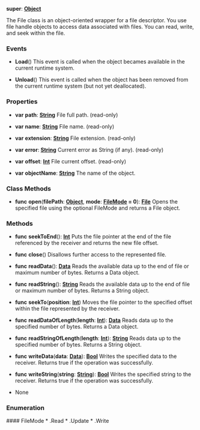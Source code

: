 **super**: **[Object](Object.md)**

The File class is an object-oriented wrapper for a file descriptor. You use file handle objects to access data associated with files. You can read, write, and seek within the file.

### Events

* **Load**()
This event is called when the object becames available in the current runtime system.

* **Unload**()
This event is called when the object has been removed from the current runtime system (but not yet deallocated).



### Properties

* **var** **path**: **[String](../gravity/string.md)**
File full path. \(read-only\)

* **var** **name**: **[String](../gravity/string.md)**
File name. \(read-only\)

* **var** **extension**: **[String](../gravity/string.md)**
File extension. \(read-only\)

* **var** **error**: **[String](../gravity/string.md)**
Current error as String (if any). \(read-only\)

* **var** **offset**: **[Int](../gravity/int.md)**
File current offset. \(read-only\)

* **var** **objectName**: **[String](../gravity/string.md)**
The name of the object.



### Class Methods

* **func** **open**(**filePath**: **[Object](../gravity/object.md)**, **mode**: **<a href="#_enum_FileMode">FileMode</a> = 0**): <strong>[File](File.md)</strong> 
Opens the specified file using the optional FileMode and returns a File object.



### Methods

* **func** **seekToEnd**(): <strong>[Int](../gravity/int.md)</strong> 
Puts the file pointer at the end of the file referenced by the receiver and returns the new file offset.

* **func** **close**()
Disallows further access to the represented file.

* **func** **readData**(): <strong>[Data](Data.md)</strong> 
Reads the available data up to the end of file or maximum number of bytes. Returns a Data object.

* **func** **readString**(): <strong>[String](../gravity/string.md)</strong> 
Reads the available data up to the end of file or maximum number of bytes. Returns a String object.

* **func** **seekTo**(**position**: **[Int](../gravity/int.md)**)
Moves the file pointer to the specified offset within the file represented by the receiver.

* **func** **readDataOfLength**(**length**: **[Int](../gravity/int.md)**): <strong>[Data](Data.md)</strong> 
Reads data up to the specified number of bytes. Returns a Data object.

* **func** **readStringOfLength**(**length**: **[Int](../gravity/int.md)**): <strong>[String](../gravity/string.md)</strong> 
Reads data up to the specified number of bytes. Returns a String object.

* **func** **writeData**(**data**: **[Data](Data.md)**): <strong>[Bool](../gravity/bool.md)</strong> 
Writes the specified data to the receiver. Returns true if the operation was successfully.

* **func** **writeString**(**string**: **[String](../gravity/string.md)**): <strong>[Bool](../gravity/bool.md)</strong> 
Writes the specified string to the receiver. Returns true if the operation was successfully.



* None

### Enumeration

<div name="_enum_FileMode"></div>
#### FileMode
 * .Read
 * .Update
 * .Write



